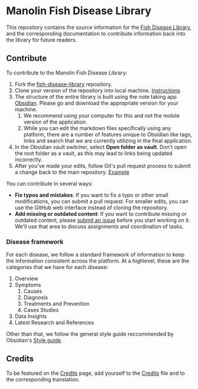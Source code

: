 # Manolin Fish Disease Library

This repository contains the source information for the [Fish Disease Library](https://fishdiseases.manolinaqua.com/), and the corresponding documentation to contribute information back into the library for future readers.

## Contribute

To contribute to the Manolin Fish Disease Library:

1. Fork the [fish-disease-library](https://github.com/manolinaqua/fish-disease-library) repository.
2. Clone your version of the repository into local machine. [Instructions](https://docs.github.com/en/repositories/creating-and-managing-repositories/cloning-a-repository)
4. The structure of the entire library is built using the note taking app [Obsidian](https://obsidian.md/). Please go and download the appropriate version for your machine.
    1. We recommend using your computer for this and not the mobile version of the application.
    2. While you can edit the markdown files specifically using any platform, there are a number of features unique to Obsidian like tags, links and search that we are currently utilizing in the final application.
5. In the Obsidian vault switcher, select **Open folder as vault**. Don't open the root folder as a vault, as this may lead to links being updated incorrectly.
6. After you've made your edits, follow Git's pull request process to submit a change back to the main repository. [Example](https://docs.github.com/en/get-started/start-your-journey/hello-world)

You can contribute in several ways:

- **Fix typos and mistakes**: If you want to fix a typo or other small modifications, you can submit a pull request. For smaller edits, you can use the GitHub web interface instead of cloning the repository.
- **Add missing or outdated content**: If you want to contribute missing or outdated content, please [submit an issue](https://github.com/manolinaqua/fish-disease-library/issues) before you start working on it. We'll use that area to discuss assignments and coordination of tasks.

### Disease framework

For each disease, we follow a standard framework of information to keep the information consistent across the platform. At a highlevel, these are the categories that we have for each disease:

1. Overview
2. Symptoms
    1. Causes
    2. Diagnosis
    3. Treatments and Prevention
    4. Cases Studies
4. Data Insights
5. Latest Research and References

Other than that, we follow the general style guide reccommended by Obsidian's [Style guide](https://help.obsidian.md/Contributing+to+Obsidian/Style+guide).


## Credits

To be featured on the [Credits]() page, add yourself to the [Credits]() file and to the corresponding translation.
